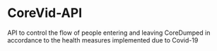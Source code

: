 # CoreVid-API
API to control the flow of people entering and leaving CoreDumped in accordance to the health measures implemented due to Covid-19
